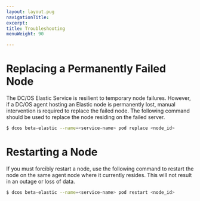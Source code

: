 ```yaml
---
layout: layout.pug
navigationTitle: 
excerpt:
title: Troubleshooting
menuWeight: 90

---
```


# Replacing a Permanently Failed Node
The DC/OS Elastic Service is resilient to temporary node failures. However, if a DC/OS agent hosting an Elastic node is permanently lost, manual intervention is required to replace the failed node. The following command should be used to replace the node residing on the failed server.

```bash
$ dcos beta-elastic --name=<service-name> pod replace <node_id>
```

# Restarting a Node
If you must forcibly restart a node, use the following command to restart the node on the same agent node where it currently resides. This will not result in an outage or loss of data.

```bash
$ dcos beta-elastic --name=<service-name> pod restart <node_id>
```
